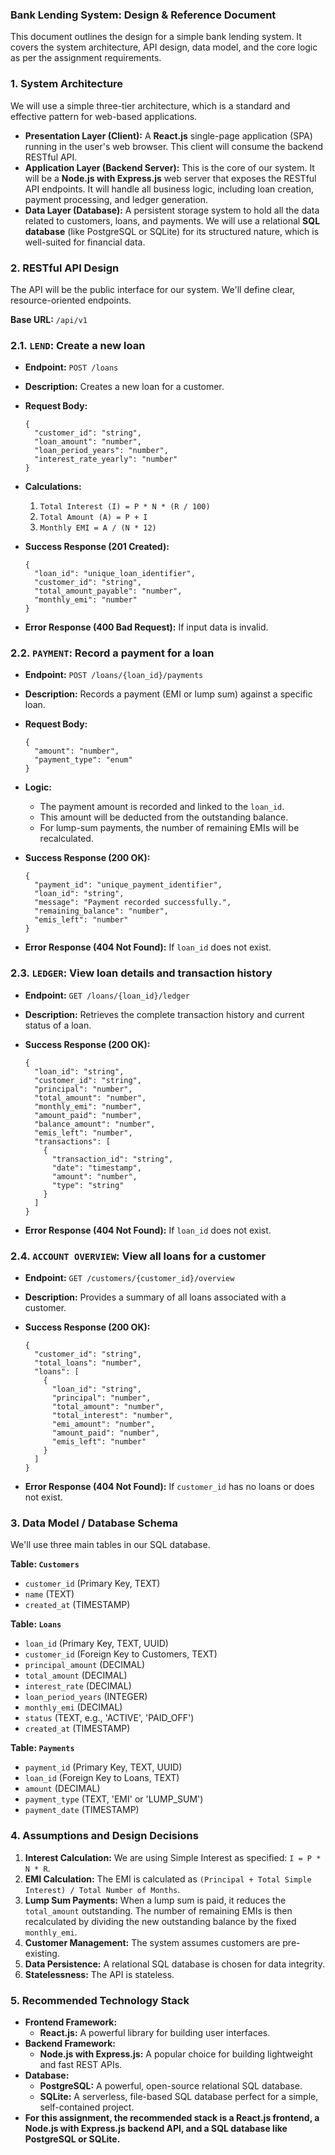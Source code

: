 ### Bank Lending System: Design & Reference Document

This document outlines the design for a simple bank lending system. It covers the system architecture, API design, data model, and the core logic as per the assignment requirements.

### 1. System Architecture

We will use a simple three-tier architecture, which is a standard and effective pattern for web-based applications.

- **Presentation Layer (Client):** A **React.js** single-page application (SPA) running in the user's web browser. This client will consume the backend RESTful API.
- **Application Layer (Backend Server):** This is the core of our system. It will be a **Node.js with Express.js** web server that exposes the RESTful API endpoints. It will handle all business logic, including loan creation, payment processing, and ledger generation.
- **Data Layer (Database):** A persistent storage system to hold all the data related to customers, loans, and payments. We will use a relational **SQL database** (like PostgreSQL or SQLite) for its structured nature, which is well-suited for financial data.

### 2. RESTful API Design

The API will be the public interface for our system. We'll define clear, resource-oriented endpoints.

**Base URL:** `/api/v1`

### **2.1. `LEND`: Create a new loan**

- **Endpoint:** `POST /loans`
- **Description:** Creates a new loan for a customer.
- **Request Body:**
    
    ```
    {
      "customer_id": "string",
      "loan_amount": "number",
      "loan_period_years": "number",
      "interest_rate_yearly": "number"
    }
    
    ```
    
- **Calculations:**
    1. `Total Interest (I) = P * N * (R / 100)`
    2. `Total Amount (A) = P + I`
    3. `Monthly EMI = A / (N * 12)`
- **Success Response (201 Created):**
    
    ```
    {
      "loan_id": "unique_loan_identifier",
      "customer_id": "string",
      "total_amount_payable": "number",
      "monthly_emi": "number"
    }
    
    ```
    
- **Error Response (400 Bad Request):** If input data is invalid.

### **2.2. `PAYMENT`: Record a payment for a loan**

- **Endpoint:** `POST /loans/{loan_id}/payments`
- **Description:** Records a payment (EMI or lump sum) against a specific loan.
- **Request Body:**
    
    ```
    {
      "amount": "number",
      "payment_type": "enum"
    }
    
    ```
    
- **Logic:**
    - The payment amount is recorded and linked to the `loan_id`.
    - This amount will be deducted from the outstanding balance.
    - For lump-sum payments, the number of remaining EMIs will be recalculated.
- **Success Response (200 OK):**
    
    ```
    {
      "payment_id": "unique_payment_identifier",
      "loan_id": "string",
      "message": "Payment recorded successfully.",
      "remaining_balance": "number",
      "emis_left": "number"
    }
    
    ```
    
- **Error Response (404 Not Found):** If `loan_id` does not exist.

### **2.3. `LEDGER`: View loan details and transaction history**

- **Endpoint:** `GET /loans/{loan_id}/ledger`
- **Description:** Retrieves the complete transaction history and current status of a loan.
- **Success Response (200 OK):**
    
    ```
    {
      "loan_id": "string",
      "customer_id": "string",
      "principal": "number",
      "total_amount": "number",
      "monthly_emi": "number",
      "amount_paid": "number",
      "balance_amount": "number",
      "emis_left": "number",
      "transactions": [
        {
          "transaction_id": "string",
          "date": "timestamp",
          "amount": "number",
          "type": "string"
        }
      ]
    }
    
    ```
    
- **Error Response (404 Not Found):** If `loan_id` does not exist.

### **2.4. `ACCOUNT OVERVIEW`: View all loans for a customer**

- **Endpoint:** `GET /customers/{customer_id}/overview`
- **Description:** Provides a summary of all loans associated with a customer.
- **Success Response (200 OK):**
    
    ```
    {
      "customer_id": "string",
      "total_loans": "number",
      "loans": [
        {
          "loan_id": "string",
          "principal": "number",
          "total_amount": "number",
          "total_interest": "number",
          "emi_amount": "number",
          "amount_paid": "number",
          "emis_left": "number"
        }
      ]
    }
    
    ```
    
- **Error Response (404 Not Found):** If `customer_id` has no loans or does not exist.

### 3. Data Model / Database Schema

We'll use three main tables in our SQL database.

**Table: `Customers`**

- `customer_id` (Primary Key, TEXT)
- `name` (TEXT)
- `created_at` (TIMESTAMP)

**Table: `Loans`**

- `loan_id` (Primary Key, TEXT, UUID)
- `customer_id` (Foreign Key to Customers, TEXT)
- `principal_amount` (DECIMAL)
- `total_amount` (DECIMAL)
- `interest_rate` (DECIMAL)
- `loan_period_years` (INTEGER)
- `monthly_emi` (DECIMAL)
- `status` (TEXT, e.g., 'ACTIVE', 'PAID_OFF')
- `created_at` (TIMESTAMP)

**Table: `Payments`**

- `payment_id` (Primary Key, TEXT, UUID)
- `loan_id` (Foreign Key to Loans, TEXT)
- `amount` (DECIMAL)
- `payment_type` (TEXT, 'EMI' or 'LUMP_SUM')
- `payment_date` (TIMESTAMP)

### 4. Assumptions and Design Decisions

1. **Interest Calculation:** We are using Simple Interest as specified: `I = P * N * R`.
2. **EMI Calculation:** The EMI is calculated as `(Principal + Total Simple Interest) / Total Number of Months`.
3. **Lump Sum Payments:** When a lump sum is paid, it reduces the `total_amount` outstanding. The number of remaining EMIs is then recalculated by dividing the new outstanding balance by the fixed `monthly_emi`.
4. **Customer Management:** The system assumes customers are pre-existing.
5. **Data Persistence:** A relational SQL database is chosen for data integrity.
6. **Statelessness:** The API is stateless.

### 5. Recommended Technology Stack

- **Frontend Framework:**
    - **React.js:** A powerful library for building user interfaces.
- **Backend Framework:**
    - **Node.js with Express.js:** A popular choice for building lightweight and fast REST APIs.
- **Database:**
    - **PostgreSQL:** A powerful, open-source relational SQL database.
    - **SQLite:** A serverless, file-based SQL database perfect for a simple, self-contained project.
- **For this assignment, the recommended stack is a React.js frontend, a Node.js with Express.js backend API, and a SQL database like PostgreSQL or SQLite.**